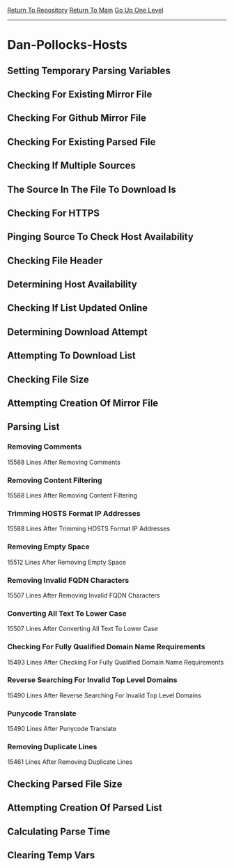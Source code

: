 [Return To Repository](https://github.com/bast69/piholeparser/)
[Return To Main](https://github.com/bast69/piholeparser/blob/master/RecentRunLogs/Mainlog.md)
[Go Up One Level](https://github.com/bast69/piholeparser/blob/master/RecentRunLogs/TopLevelScripts/30-Processing-External-Blacklists.md)
____________________________________
# Dan-Pollocks-Hosts
## Setting Temporary Parsing Variables
## Checking For Existing Mirror File
## Checking For Github Mirror File
## Checking For Existing Parsed File
## Checking If Multiple Sources
## The Source In The File To Download Is
## Checking For HTTPS
## Pinging Source To Check Host Availability
## Checking File Header
## Determining Host Availability
## Checking If List Updated Online
## Determining Download Attempt
## Attempting To Download List
## Checking File Size
## Attempting Creation Of Mirror File
## Parsing List
### Removing Comments
15588 Lines After Removing Comments
### Removing Content Filtering
15588 Lines After Removing Content Filtering
### Trimming HOSTS Format IP Addresses
15588 Lines After Trimming HOSTS Format IP Addresses
### Removing Empty Space
15512 Lines After Removing Empty Space
### Removing Invalid FQDN Characters
15507 Lines After Removing Invalid FQDN Characters
### Converting All Text To Lower Case
15507 Lines After Converting All Text To Lower Case
### Checking For Fully Qualified Domain Name Requirements
15493 Lines After Checking For Fully Qualified Domain Name Requirements
### Reverse Searching For Invalid Top Level Domains
15490 Lines After Reverse Searching For Invalid Top Level Domains
### Punycode Translate
15490 Lines After Punycode Translate
### Removing Duplicate Lines
15461 Lines After Removing Duplicate Lines
## Checking Parsed File Size
## Attempting Creation Of Parsed List
## Calculating Parse Time
## Clearing Temp Vars
